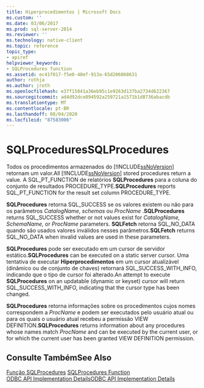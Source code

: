 ```yaml
---
title: Hiperprocedimentos | Microsoft Docs
ms.custom: ''
ms.date: 03/06/2017
ms.prod: sql-server-2014
ms.reviewer: ''
ms.technology: native-client
ms.topic: reference
topic_type:
- apiref
helpviewer_keywords:
- SQLProcedures function
ms.assetid: ec41f017-f5e0-40ef-913a-65d206068631
author: rothja
ms.author: jroth
ms.openlocfilehash: e37f15841a36eb95c1e9263d137ba2734d622367
ms.sourcegitcommit: ad4d92dce894592a259721a1571b1d8736abacdb
ms.translationtype: MT
ms.contentlocale: pt-BR
ms.lasthandoff: 08/04/2020
ms.locfileid: "87583006"
---
```

# <a name="sqlprocedures"></a><span data-ttu-id="9d85a-102">SQLProcedures</span><span class="sxs-lookup"><span data-stu-id="9d85a-102">SQLProcedures</span></span>
  <span data-ttu-id="9d85a-103">Todos os procedimentos armazenados do [!INCLUDE[ssNoVersion](../../includes/ssnoversion-md.md)] retornam um valor.</span><span class="sxs-lookup"><span data-stu-id="9d85a-103">All [!INCLUDE[ssNoVersion](../../includes/ssnoversion-md.md)] stored procedures return a value.</span></span> <span data-ttu-id="9d85a-104">A SQL_PT_FUNCTION de relatórios **SQLProcedures** para a coluna do conjunto de resultados PROCEDURE_TYPE.</span><span class="sxs-lookup"><span data-stu-id="9d85a-104">**SQLProcedures** reports SQL_PT_FUNCTION for the result set column PROCEDURE_TYPE.</span></span>  
  
 <span data-ttu-id="9d85a-105">**SQLProcedures** retorna SQL_SUCCESS se os valores existem ou não para os parâmetros *CatalogName, schemas* ou *ProcName* .</span><span class="sxs-lookup"><span data-stu-id="9d85a-105">**SQLProcedures** returns SQL_SUCCESS whether or not values exist for *CatalogName, SchemaName,* or *ProcName* parameters.</span></span> <span data-ttu-id="9d85a-106">**SQLFetch** retorna SQL_NO_DATA quando são usados valores inválidos nesses parâmetros.</span><span class="sxs-lookup"><span data-stu-id="9d85a-106">**SQLFetch** returns SQL_NO_DATA when invalid values are used in these parameters.</span></span>  
  
 <span data-ttu-id="9d85a-107">**SQLProcedures** pode ser executado em um cursor de servidor estático.</span><span class="sxs-lookup"><span data-stu-id="9d85a-107">**SQLProcedures** can be executed on a static server cursor.</span></span> <span data-ttu-id="9d85a-108">Uma tentativa de executar **Hiperprocedimentos** em um cursor atualizável (dinâmico ou de conjunto de chaves) retornará SQL_SUCCESS_WITH_INFO, indicando que o tipo de cursor foi alterado.</span><span class="sxs-lookup"><span data-stu-id="9d85a-108">An attempt to execute **SQLProcedures** on an updatable (dynamic or keyset) cursor will return SQL_SUCCESS_WITH_INFO, indicating that the cursor type has been changed.</span></span>  
  
 <span data-ttu-id="9d85a-109">**SQLProcedures** retorna informações sobre os procedimentos cujos nomes correspondem a *ProcName* e podem ser executados pelo usuário atual ou para os quais o usuário atual recebeu a permissão VIEW DEFINITION.</span><span class="sxs-lookup"><span data-stu-id="9d85a-109">**SQLProcedures** returns information about any procedures whose names match *ProcName* and can be executed by the current user, or for which the current user has been granted VIEW DEFINITION permission.</span></span>  
  
## <a name="see-also"></a><span data-ttu-id="9d85a-110">Consulte Também</span><span class="sxs-lookup"><span data-stu-id="9d85a-110">See Also</span></span>  
 <span data-ttu-id="9d85a-111">[Função SQLProcedures](https://go.microsoft.com/fwlink/?LinkId=59364) </span><span class="sxs-lookup"><span data-stu-id="9d85a-111">[SQLProcedures Function](https://go.microsoft.com/fwlink/?LinkId=59364) </span></span>  
 [<span data-ttu-id="9d85a-112">ODBC API Implementation Details</span><span class="sxs-lookup"><span data-stu-id="9d85a-112">ODBC API Implementation Details</span></span>](odbc-api-implementation-details.md)  
  
  
